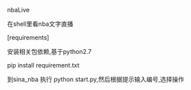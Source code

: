 ﻿nbaLive

在shell里看nba文字直播

[requirements]

安装相关包依赖,基于python2.7

pip install requirement.txt


到sina_nba 执行 python start.py,然后根据提示输入编号,选择操作
